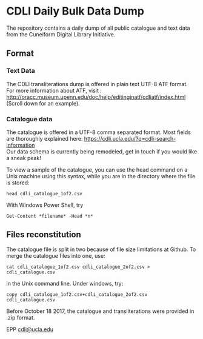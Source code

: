 # CDLI Daily Bulk Data Dump
The repository contains a daily dump of all public catalogue and text data from the Cuneiform Digital Library Initiative.

## Format
### Text Data
The CDLI transliterations dump is offered in plain text UTF-8 ATF format.
For more information about ATF, visit : http://oracc.museum.upenn.edu/doc/help/editinginatf/cdliatf/index.html (Scroll down for an example).


### Catalogue data
The catalogue is offered in a UTF-8 comma separated format. Most fields are thoroughly explained here: https://cdli.ucla.edu/?q=cdli-search-information  
Our data schema is currently being remodeled, get in touch if you would like a sneak peak!

To view a sample of the catalogue, you can use the head command on a Unix machine using this syntax, while you are in the directory where the file is stored:
```
head cdli_catalogue_1of2.csv
```
With Windows Power Shell, try
```
Get-Content *filename* -Head *n*
```

## Files reconstitution
The catalogue file is split in two because of file size limitations at Github. To merge the catalogue files into one, use:
```
cat cdli_catalogue_1of2.csv cdli_catalogue_2of2.csv > cdli_catalogue.csv
```
in the Unix command line. Under windows, try:
```
copy cdli_catalogue_1of2.csv+cdli_catalogue_2of2.csv cdli_catalogue.csv
```

Before October 18 2017, the catalogue and transliterations were provided in .zip format.

EPP cdli@ucla.edu
